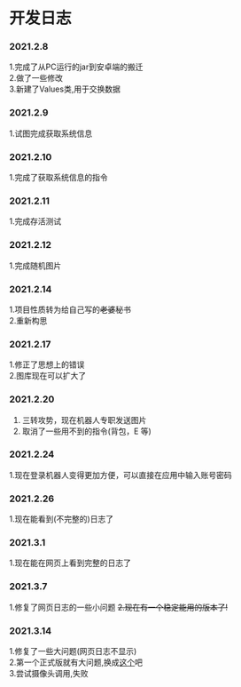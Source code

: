 # 开发日志
### 2021.2.8
1.完成了从PC运行的jar到安卓端的搬迁  
2.做了一些修改  
3.新建了Values类,用于交换数据  
### 2021.2.9
1.试图完成获取系统信息  
### 2021.2.10
1.完成了获取系统信息的指令  
### 2021.2.11
1.完成存活测试  
### 2021.2.12
1.完成随机图片  
### 2021.2.14
1.项目性质转为给自己写的~~老婆~~秘书  
2.重新构思  
### 2021.2.17
1.修正了思想上的错误  
2.图库现在可以扩大了  
### 2021.2.20
1. 三转攻势，现在机器人专职发送图片  
2. 取消了一些用不到的指令(背包，E 等)  
### 2021.2.24
1.现在登录机器人变得更加方便，可以直接在应用中输入账号密码  
### 2021.2.26
1.现在能看到\(不完整的\)日志了
### 2021.3.1
1.现在能在网页上看到完整的日志了  
### 2021.3.7
1.修复了网页日志的一些小问题
~~2.现在有一个稳定能用的版本了!~~
### 2021.3.14
1.修复了一些大问题(网页日志不显示)  
2.第一个正式版就有大问题,换成[这个](http:www.tonyn.cn:10000/Coishi/releases/Coishi-1.1.1.apk)吧  
3.尝试摄像头调用,失败  
